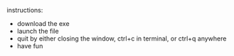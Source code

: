 instructions:
- download the exe
- launch the file
- quit by either closing the window, ctrl+c in terminal, or ctrl+q anywhere
- have fun
